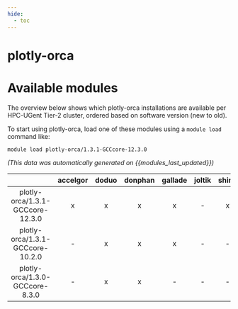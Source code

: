 ```yaml
---
hide:
  - toc
---
```


plotly-orca
===========

# Available modules


The overview below shows which plotly-orca installations are available per HPC-UGent Tier-2 cluster, ordered based on software version (new to old).

To start using plotly-orca, load one of these modules using a `module load` command like:

```shell
module load plotly-orca/1.3.1-GCCcore-12.3.0
```

*(This data was automatically generated on {{modules_last_updated}})*  

| |accelgor|doduo|donphan|gallade|joltik|shinx|skitty|
| :---: | :---: | :---: | :---: | :---: | :---: | :---: | :---: |
|plotly-orca/1.3.1-GCCcore-12.3.0|x|x|x|x|-|x|x|
|plotly-orca/1.3.1-GCCcore-10.2.0|-|x|x|x|-|-|-|
|plotly-orca/1.3.0-GCCcore-8.3.0|-|x|x|-|-|-|-|
